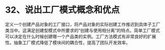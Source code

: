 # 32、说出工厂模式概念和优点

定义一个创建产品对象的工厂接口，将产品对象的实际创建工作推迟到具体子工厂类当中。这满足创建型模式中所要求的“创建与使用相分离”的特点。简单工厂模式可以决定在什么时候创建哪一个产品类的实例。工厂方法模式有非常良好的扩展性。抽象工厂模式降低了模块间的耦合性，提高了团队开发效率。